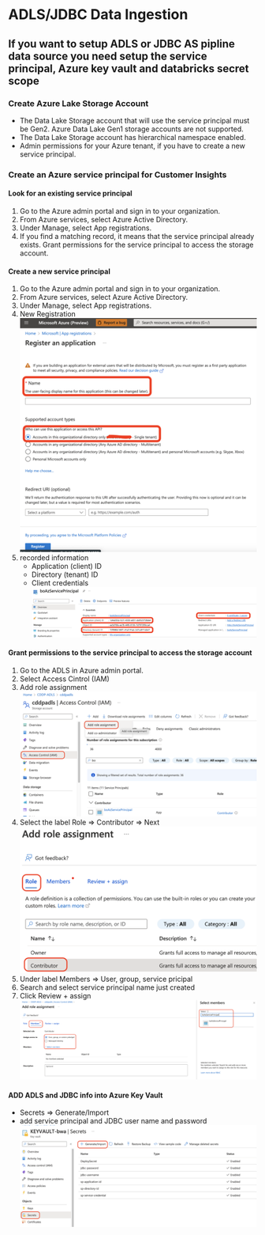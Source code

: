 # ADLS/JDBC Data Ingestion

## If you want to setup ADLS or JDBC AS pipline data source you need setup the service principal, Azure key vault and databricks secret scope

### Create Azure Lake Storage Account

- The Data Lake Storage account that will use the service principal must be Gen2. Azure Data Lake Gen1 storage accounts are not supported.
- The Data Lake Storage account has hierarchical namespace enabled.
- Admin permissions for your Azure tenant, if you have to create a new service principal.

### Create an Azure service principal for Customer Insights

#### Look for an existing service principal

1. Go to the Azure admin portal and sign in to your organization.
2. From Azure services, select Azure Active Directory.
3. Under Manage, select App registrations.
4. If you find a matching record, it means that the service principal already exists. Grant permissions for the service principal to access the storage account.

#### Create a new service principal

1. Go to the Azure admin portal and sign in to your organization.
2. From Azure services, select Azure Active Directory.
3. Under Manage, select App registrations.
4. New Registration
![new app](images/new_app.png)
5. recorded information
    - Application (client) ID
    - Directory (tenant) ID
    - Client credentials
![new app](images/app_info.png)

#### Grant permissions to the service principal to access the storage account

1. Go to the ADLS in Azure admin portal.
2. Select Access Cintrol (IAM)
3. Add role assignment
![new app](images/app_adls01.png)
4. Select the label Role => Contributor => Next
![new app](images/app_adls02.png)
5. Under label Members => User, group, service pricipal
6. Search and select service principal name just created
7. Click Review + assign
![new app](images/app_adls03.png)

#### ADD ADLS and JDBC info into Azure Key Vault

- Secrets => Generate/Import
- add service principal and JDBC user name and password
![new app](images/key_vault.png)
